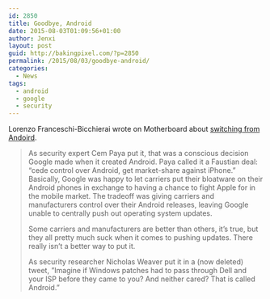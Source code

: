 ```yaml
---
id: 2850
title: Goodbye, Android
date: 2015-08-03T01:09:56+01:00
author: Jenxi
layout: post
guid: http://bakingpixel.com/?p=2850
permalink: /2015/08/03/goodbye-android/
categories:
  - News
tags:
  - android
  - google
  - security
---
```

Lorenzo Franceschi-Bicchierai wrote on Motherboard about [switching from Andoird](http://motherboard.vice.com/read/goodbye-android).

> As security expert Cem Paya put it, that was a conscious decision Google made when it created Android. Paya called it a Faustian deal: “cede control over Android, get market-share against iPhone.” Basically, Google was happy to let carriers put their bloatware on their Android phones in exchange to having a chance to fight Apple for in the mobile market. The tradeoff was giving carriers and manufacturers control over their Android releases, leaving Google unable to centrally push out operating system updates.
> 
> Some carriers and manufacturers are better than others, it’s true, but they all pretty much suck when it comes to pushing updates. There really isn’t a better way to put it.
> 
> As security researcher Nicholas Weaver put it in a (now deleted) tweet, ”Imagine if Windows patches had to pass through Dell and your ISP before they came to you? And neither cared? That is called Android.”